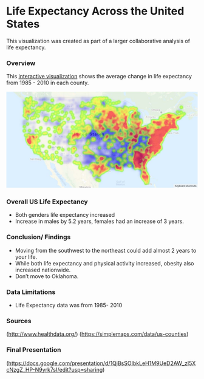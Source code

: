 # Life Expectancy Across the United States

This visualization was created as part of a larger collaborative analysis of life expectancy.  

### Overview

This [interactive visualization](https://taylorsyde.github.io/us_life_expectancy_by_region/)  shows the average change in life expectancy from 1985 - 2010 in each county.  

![Heatmap](/Resources/heatmap_img.jpg)

### Overall US Life Expectancy
* Both genders life expectancy increased 
* Increase in males by 5.2 years, females had an increase of 3 years. 

### Conclusion/ Findings
* Moving from the southwest to the northeast could add almost 2 years to your life. 
* While both life expectancy and physical activity increased, obesity also increased nationwide.
* Don’t move to Oklahoma. 

### Data Limitations
* Life Expectancy data was from  1985- 2010

### Sources
(http://www.healthdata.org/)
(https://simplemaps.com/data/us-counties)

### Final Presentation
(https://docs.google.com/presentation/d/1QjBsSOIbkLeH1M9UeD2AW_zI5XcNzgZ_HP-N9yrk7sI/edit?usp=sharing)
